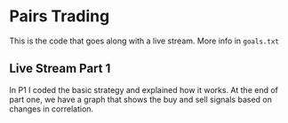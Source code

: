 # Pairs Trading

This is the code that goes along with a live stream. More info in `goals.txt`


Live Stream Part 1
----
In P1 I coded the basic strategy and explained how it works. At the end of part one, we have a graph that shows the buy and sell signals based on changes in correlation. 
